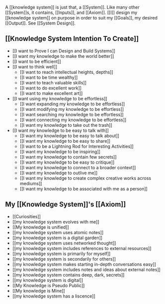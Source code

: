 
A [[knowledge system]] is just that, a [[System]]. Like many other [[System]]s, it contains, [[Inputs]], and [[Axiom]]. [[I]] design my [[knowledge system]] on purpose in order to suit my [[Goals]], my desired [[Output]]. See [[System Design]].

[[Knowledge System Intention To Create]]
---
- [[I want to Prove I can Design and Build Systems]]
- [[I want my knowledge to make the world better]]
- [[I want to be efficient]]
- [[I want to think well]]
	- [[I want to reach intellectual heights, depths]]
	- [[I want to be time wealthy]]
	- [[I want to teach valuable skills]]
	- [[I want to do excellent work]]
	- [[I want to make excellent art]]
- [[I want using my knowledge to be effortless]]
	- [[I want expanding my knowledge to be effortless]]
	- [[I want modifying my knowledge to be effortless]]
	- [[I want searching my knowledge to be effortless]]
	- [[I want connecting my knowledge to be effortless]]
	- [[I want my knowledge to take out the trash]]
- [[I want my knowledge to be easy to talk with]]
	- [[I want my knowledge to be easy to talk about]]
	- [[I want my knowledge to be easy to share]]
	- [[I want to be a Lightning Rod for Interesting Activities]]
	- [[I want my knowledge to be inspiring]]
	- [[I want my knowledge to contain few secrets]]
	- [[I want my knowledge to be easy to critique]]
	- [[I want my knowledge to connect to a broader context]]
	- [[I want my knowledge to outlive me]]
	- [[I want my knowledge to create complex creative works across mediums]]
	- [[I want my knowledge to be associated with me as a person]]

My [[Knowledge System]]'s [[Axiom]]
---
- [[Curiosities]]
- [[my knowledge system evolves with me]]
- [[My knowledge is unified]]
- [[my knowledge system uses atomic notes]]
- [[my knowledge system is a digital garden]]
- [[my knowledge system uses networked thought]]
- [[my knowledge system includes references to external resources]]
- [[my knowledge system is primarily for myself]]
- [[my knowledge system is secondarily for others]]
- [[my knowledge system makes starting in-depth conversations easy]]
- [[my knowledge system includes notes and ideas about external notes]]
- [[my knowledge system contains deep, dark, secrets]]
- [[my knowledge system is digital]]
- [[My Knowledge is Pseudo Public]]
- [[My knowledge is Mine]]
- [[my knowledge system has a liscence]]
